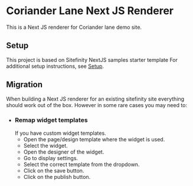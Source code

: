 # Coriander Lane Next JS Renderer
This is a Next JS renderer for Coriander lane demo site.

## Setup
This project is based on Sitefinity NextJS samples starter template
For additional setup instructions, see [Setup](https://github.com/sitefinity/nextjs-samples).

## Migration
When building a Next JS renderer for an existing sitefinity site everything should work out of the box.
However in some rare cases you may need to:
+ ### Remap widget templates
    If you have custom widget templates.
    + Open the page/design template where the widget is used.
    + Select the widget.
    + Open the designer of the widget.
    + Go to display settings.
    + Select the correct template from the dropdown.
    + Click on the save button.
    + Click on the publish button.

